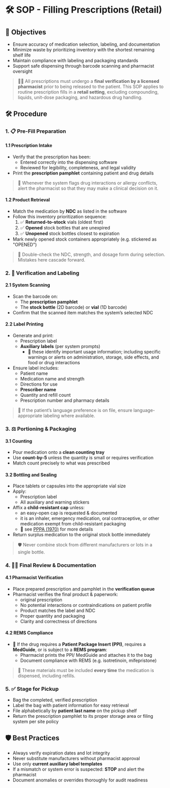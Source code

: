 # 🛠️ SOP - Filling Prescriptions (Retail)

## 🔑 Objectives

- Ensure accuracy of medication selection, labeling, and documentation  
- Minimize waste by prioritizing inventory with the shortest remaining shelf life  
- Maintain compliance with labeling and packaging standards  
- Support safe dispensing through barcode scanning and pharmacist oversight

> 🧑‍⚕️ All prescriptions must undergo a **final verification by a licensed pharmacist** prior to being released to the patient. This SOP applies to routine prescription fills in a **retail setting**, excluding compounding, liquids, unit-dose packaging, and hazardous drug handling.

## 🛠️ Procedure

### 1. 📋 Pre-Fill Preparation

#### 1.1 Prescription Intake

- Verify that the prescription has been:
  - Entered correctly into the dispensing software
  - Reviewed for legibility, completeness, and legal validity
- Print the **prescription pamphlet** containing patient and drug details

> 📍 Whenever the system flags drug interactions or allergy conflicts, alert the pharmacist so that they may make a clinical decision on it.

#### 1.2 Product Retrieval

- Match the medication by **NDC** as listed in the software
- Follow this inventory prioritization sequence:
  1. ✅ **Returned-to-stock** vials (oldest first)
  2. ✅ **Opened** stock bottles that are unexpired
  3. ✅ **Unopened** stock bottles closest to expiration
- Mark newly opened stock containers appropriately (e.g. stickered as "OPENED")

> 📍 Double-check the NDC, strength, and dosage form during selection. Mistakes here cascade forward.

### 2. 🧪 Verification and Labeling

#### 2.1 System Scanning

- Scan the barcode on:
  - The **prescription pamphlet**
  - The **stock bottle** (2D barcode) or **vial** (1D barcode)
- Confirm that the scanned item matches the system’s selected NDC

#### 2.2 Label Printing

- Generate and print:
  - Prescription label
  - **Auxiliary labels** (per system prompts)
    - 📍 these identify important usage information; including specific warnings or alerts on administration, storage, side effects, and food or drug interactions
- Ensure label includes:
  - Patient name
  - Medication name and strength
  - Directions for use
  - **Prescriber name**
  - Quantity and refill count
  - Prescription number and pharmacy details

> 📍 If the patient’s language preference is on file, ensure language-appropriate labeling where available.

### 3. ⚖️ Portioning & Packaging

#### 3.1 Counting

- Pour medication onto a **clean counting tray**
- Use **count-by-5** unless the quantity is small or requires verification
- Match count precisely to what was prescribed

#### 3.2 Bottling and Sealing

- Place tablets or capsules into the appropriate vial size
- Apply:
  - Prescription label
  - All auxiliary and warning stickers
- Affix a **child-resistant cap** unless:
  - an easy-open cap is requested & documented
  - it is an inhaler, emergency medication, oral contraceptive, or other medication exempt from child-resistant packaging
  - 🔗 see [PPPA (1970)](../law/packaging_labeling.md#poison-prevention-packaging-act-pppa-1970) for more details
- Return surplus medication to the original stock bottle immediately

> 🛡️ Never combine stock from different manufacturers or lots in a single bottle.

### 4. 🧑‍⚕️ Final Review & Documentation

#### 4.1 Pharmacist Verification

- Place prepared prescription and pamphlet in the **verification queue**
- Pharmacist verifies the final product & paperwork:
  - original prescription
  - No potential interactions or contraindications on patient profile
  - Product matches the label and NDC
  - Proper quantity and packaging
  - Clarity and correctness of directions

#### 4.2 REMS Compliance

- 📰 If the drug requires a **Patient Package Insert (PPI)**, requires a **MedGuide**, or is subject to a **REMS program**:
  - Pharmacist prints the PPI/ MedGuide and attaches it to the bag
  - Document compliance with REMS (e.g. isotretinoin, mifepristone)

> 🧾 These materials must be included **every time** the medication is dispensed, including refills.

### 5. ✅ Stage for Pickup

- Bag the completed, verified prescription
- Label the bag with patient information for easy retrieval
- File alphabetically by **patient last name** on the pickup shelf
- Return the prescription pamphlet to its proper storage area or filing system per site policy

## 🛡️ Best Practices

- Always verify expiration dates and lot integrity  
- Never substitute manufacturers without pharmacist approval  
- Use only **current auxiliary label templates**  
- If a mismatch or system error is suspected: **STOP** and alert the pharmacist  
- Document anomalies or overrides thoroughly for audit readiness  

